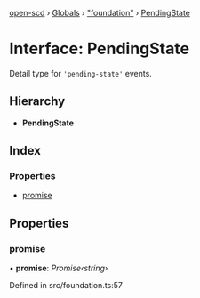[open-scd](../README.md) › [Globals](../globals.md) › ["foundation"](../modules/_foundation_.md) › [PendingState](_foundation_.pendingstate.md)

# Interface: PendingState

Detail type for `'pending-state'` events.

## Hierarchy

* **PendingState**

## Index

### Properties

* [promise](_foundation_.pendingstate.md#promise)

## Properties

###  promise

• **promise**: *Promise‹string›*

Defined in src/foundation.ts:57
